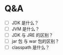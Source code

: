 # Q&A

- [ ] JDK 是什么？
- [ ] JVM 是什么？
- [ ] JDK 与 JRE 的区别？
- [ ] jar 包 与 war 包的区别？
- [ ] classpath 是什么？
